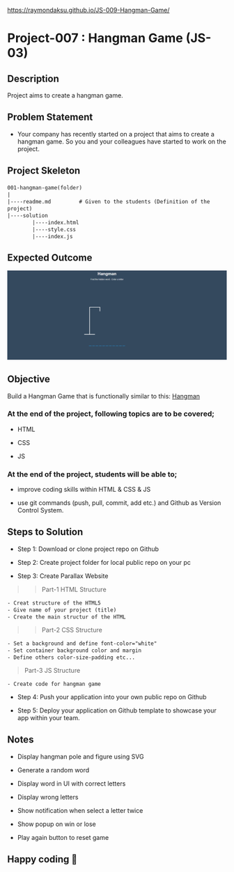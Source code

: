 https://raymondaksu.github.io/JS-009-Hangman-Game/

# Project-007 : Hangman Game (JS-03)

## Description
Project aims to create a hangman game.

## Problem Statement

- Your company has recently started on a project that aims to create a hangman game. So you and your colleagues have started to work on the project.

## Project Skeleton 

```
001-hangman-game(folder)
|
|----readme.md         # Given to the students (Definition of the project)          
|----solution
        |----index.html  
        |----style.css   
        |----index.js
```

## Expected Outcome

![Project 003 Snapshot](Project_003_.png)

## Objective

Build a Hangman Game that is functionally similar to this: [Hangman](https://codepen.io/AaronClarusway/full/yLOQBdd)

### At the end of the project, following topics are to be covered;

- HTML 

- CSS

- JS


### At the end of the project, students will be able to;

- improve coding skills within HTML & CSS & JS

- use git commands (push, pull, commit, add etc.) and Github as Version Control System.

## Steps to Solution
  
- Step 1: Download or clone project repo on Github 

- Step 2: Create project folder for local public repo on your pc

- Step 3: Create Parallax Website

>>Part-1 HTML Structure

	- Creat structure of the HTML5
	- Give name of your project (title)
	- Create the main structur of the HTML

>>Part-2 CSS Structure

	- Set a background and define font-color="white"
	- Set container background color and margin
	- Define others color-size-padding etc...

>Part-3 JS Structure

	- Create code for hangman game
	
- Step 4: Push your application into your own public repo on Github

- Step 5: Deploy your application on Github template to showcase your app within your team.

## Notes

- Display hangman pole and figure using SVG

- Generate a random word

- Display word in UI with correct letters

- Display wrong letters

- Show notification when select a letter twice

- Show popup on win or lose

- Play again button to reset game


## Happy coding 💪

